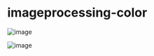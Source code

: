 # imageprocessing-color
![image](https://user-images.githubusercontent.com/83751182/126612878-776baa4b-a4cf-4cb6-8e06-863571ec36a0.png)

![image](https://user-images.githubusercontent.com/83751182/126617822-475beba8-3a1c-4c59-a2a9-6213ce2cbc74.png)

